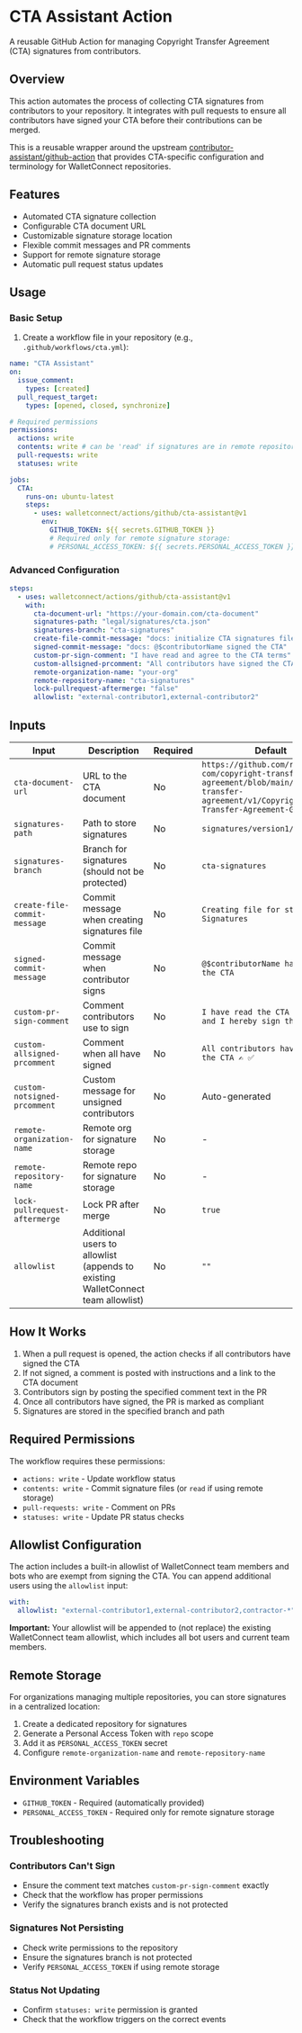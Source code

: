 # CTA Assistant Action

A reusable GitHub Action for managing Copyright Transfer Agreement (CTA) signatures from contributors.

## Overview

This action automates the process of collecting CTA signatures from contributors to your repository. It integrates with pull requests to ensure all contributors have signed your CTA before their contributions can be merged.

This is a reusable wrapper around the upstream [contributor-assistant/github-action](https://github.com/contributor-assistant/github-action) that provides CTA-specific configuration and terminology for WalletConnect repositories.

## Features

- Automated CTA signature collection
- Configurable CTA document URL
- Customizable signature storage location
- Flexible commit messages and PR comments
- Support for remote signature storage
- Automatic pull request status updates

## Usage

### Basic Setup

1. Create a workflow file in your repository (e.g., `.github/workflows/cta.yml`):

```yaml
name: "CTA Assistant"
on:
  issue_comment:
    types: [created]
  pull_request_target:
    types: [opened, closed, synchronize]

# Required permissions
permissions:
  actions: write
  contents: write # can be 'read' if signatures are in remote repository
  pull-requests: write
  statuses: write

jobs:
  CTA:
    runs-on: ubuntu-latest
    steps:
      - uses: walletconnect/actions/github/cta-assistant@v1
        env:
          GITHUB_TOKEN: ${{ secrets.GITHUB_TOKEN }}
          # Required only for remote signature storage:
          # PERSONAL_ACCESS_TOKEN: ${{ secrets.PERSONAL_ACCESS_TOKEN }}
```

### Advanced Configuration

```yaml
steps:
  - uses: walletconnect/actions/github/cta-assistant@v1
    with:
      cta-document-url: "https://your-domain.com/cta-document"
      signatures-path: "legal/signatures/cta.json"
      signatures-branch: "cta-signatures"
      create-file-commit-message: "docs: initialize CTA signatures file"
      signed-commit-message: "docs: @$contributorName signed the CTA"
      custom-pr-sign-comment: "I have read and agree to the CTA terms"
      custom-allsigned-prcomment: "All contributors have signed the CTA! 🎉"
      remote-organization-name: "your-org"
      remote-repository-name: "cta-signatures"
      lock-pullrequest-aftermerge: "false"
      allowlist: "external-contributor1,external-contributor2"
```

## Inputs

| Input                         | Description                                                                      | Required | Default                                                                                                                                       |
| ----------------------------- | -------------------------------------------------------------------------------- | -------- | --------------------------------------------------------------------------------------------------------------------------------------------- |
| `cta-document-url`            | URL to the CTA document                                                          | No       | `https://github.com/reown-com/copyright-transfer-agreement/blob/main/copyright-transfer-agreement/v1/Copyright-Transfer-Agreement-GITHUB.pdf` |
| `signatures-path`             | Path to store signatures                                                         | No       | `signatures/version1/cta.json`                                                                                                                |
| `signatures-branch`           | Branch for signatures (should not be protected)                                  | No       | `cta-signatures`                                                                                                                              |
| `create-file-commit-message`  | Commit message when creating signatures file                                     | No       | `Creating file for storing CTA Signatures`                                                                                                    |
| `signed-commit-message`       | Commit message when contributor signs                                            | No       | `@$contributorName has signed the CTA`                                                                                                        |
| `custom-pr-sign-comment`      | Comment contributors use to sign                                                 | No       | `I have read the CTA Document and I hereby sign the CTA`                                                                                      |
| `custom-allsigned-prcomment`  | Comment when all have signed                                                     | No       | `All contributors have signed the CTA ✍️ ✅`                                                                                                  |
| `custom-notsigned-prcomment`  | Custom message for unsigned contributors                                         | No       | Auto-generated                                                                                                                                |
| `remote-organization-name`    | Remote org for signature storage                                                 | No       | -                                                                                                                                             |
| `remote-repository-name`      | Remote repo for signature storage                                                | No       | -                                                                                                                                             |
| `lock-pullrequest-aftermerge` | Lock PR after merge                                                              | No       | `true`                                                                                                                                        |
| `allowlist`                   | Additional users to allowlist (appends to existing WalletConnect team allowlist) | No       | `""`                                                                                                                                          |

## How It Works

1. When a pull request is opened, the action checks if all contributors have signed the CTA
2. If not signed, a comment is posted with instructions and a link to the CTA document
3. Contributors sign by posting the specified comment text in the PR
4. Once all contributors have signed, the PR is marked as compliant
5. Signatures are stored in the specified branch and path

## Required Permissions

The workflow requires these permissions:

- `actions: write` - Update workflow status
- `contents: write` - Commit signature files (or `read` if using remote storage)
- `pull-requests: write` - Comment on PRs
- `statuses: write` - Update PR status checks

## Allowlist Configuration

The action includes a built-in allowlist of WalletConnect team members and bots who are exempt from signing the CTA. You can append additional users using the `allowlist` input:

```yaml
with:
  allowlist: "external-contributor1,external-contributor2,contractor-*"
```

**Important:** Your allowlist will be appended to (not replace) the existing WalletConnect team allowlist, which includes all bot users and current team members.

## Remote Storage

For organizations managing multiple repositories, you can store signatures in a centralized location:

1. Create a dedicated repository for signatures
2. Generate a Personal Access Token with `repo` scope
3. Add it as `PERSONAL_ACCESS_TOKEN` secret
4. Configure `remote-organization-name` and `remote-repository-name`

## Environment Variables

- `GITHUB_TOKEN` - Required (automatically provided)
- `PERSONAL_ACCESS_TOKEN` - Required only for remote signature storage

## Troubleshooting

### Contributors Can't Sign

- Ensure the comment text matches `custom-pr-sign-comment` exactly
- Check that the workflow has proper permissions
- Verify the signatures branch exists and is not protected

### Signatures Not Persisting

- Check write permissions to the repository
- Ensure the signatures branch is not protected
- Verify `PERSONAL_ACCESS_TOKEN` if using remote storage

### Status Not Updating

- Confirm `statuses: write` permission is granted
- Check that the workflow triggers on the correct events
